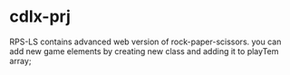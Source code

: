 # cdlx-prj

RPS-LS contains advanced web version of rock-paper-scissors. you can add new game elements by creating new class and adding it to playTem array;
